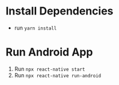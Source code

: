 # Install Dependencies
- run `yarn install`

# Run Android App
1. Run `npx react-native start`
2. Run `npx react-native run-android`
